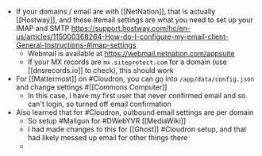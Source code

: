 - If your domains / email are with [[NetNation]], that is actually [[Hostway]], and these #email settings are what you need to set up your IMAP and SMTP https://support.hostway.com/hc/en-us/articles/115000368264-How-do-I-configure-my-email-client-General-Instructions-#imap-settings
	- Webmail is available at https://webmail.netnation.com/appsuite
	- If your MX records are `mx.siteprotect.com` for a domain (use [[dnsrecords.io]] to check), this should work
- For [[Mattermost]] on #Cloudron, you can go into `/app/data/config.json` and change settings #[[Commons Computer]]
	- In this case, I have my first user that never confirmed email and so can't login, so turned off email confirmation
- Also learned that for #Cloudron, outbound email settings are per domain
	- So setup #Mailgun for #DWebYVR [[MediaWiki]]
	- I had made changes to this for [[Ghost]] #Cloudron setup, and that had likely messed up email for other things there
	-